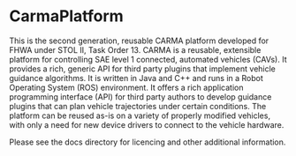 # CarmaPlatform
This is the second generation, reusable CARMA platform developed for FHWA under STOL II, Task Order 13.
CARMA is a reusable, extensible platform for controlling SAE level 1 connected, automated vehicles (CAVs). 
It provides a rich, generic API for third party plugins that implement vehicle guidance algorithms. It is 
written in Java and C++ and runs in a Robot Operating System (ROS) environment. It offers a rich 
application programming interface (API) for third party authors to develop guidance plugins that can plan 
vehicle trajectories under certain conditions. The platform can be reused as-is on a variety of properly 
modified vehicles, with only a need for new device drivers to connect to the vehicle hardware.

Please see the docs directory for licencing and other additional information.

